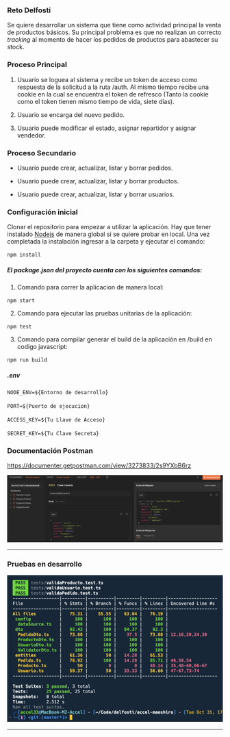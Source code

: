 ### Reto Delfosti

Se quiere desarrollar un sistema que tiene como actividad principal la venta de productos básicos. Su principal problema es que no realizan un correcto _tracking_ al momento de hacer los pedidos de productos para abastecer su stock.

### Proceso Principal

1. Usuario se loguea al sistema y recibe un token de acceso como respuesta de la solicitud a la ruta /auth. Al mismo tiempo recibe una cookie en la cual se encuentra el token de refresco (Tanto la cookie como el token tienen mismo tiempo de vida, siete días).

2. Usuario se encarga del nuevo pedido.

3. Usuario puede modificar el estado, asignar repartidor y asignar vendedor.

### Proceso Secundario

- Usuario puede crear, actualizar, listar y borrar pedidos.

- Usuario puede crear, actualizar, listar y borrar productos.

- Usuario puede crear, actualizar, listar y borrar usuarios.

### Configuración inicial

Clonar el repositorio para empezar a utilizar la aplicación. Hay que tener instalado [Nodejs](https://nodejs.org/en) de manera global si se quiere probar en local. Una vez completada la instalación ingresar a la carpeta y ejecutar el comando:

```
npm install
```

##### El package.json del proyecto cuenta con los siguientes comandos:

1. Comando para correr la aplicacion de manera local:

```
npm start
```

2. Comando para ejecutar las pruebas unitarias de la aplicación:

```
npm test
```

3. Comando para compilar generar el build de la aplicación en /build en codigo javascript:

```
npm run build
```

##### .env

```
NODE_ENV=${Entorno de desarrollo}

PORT=${Puerto de ejecucion}

ACCESS_KEY=${Tu Llave de Acceso}

SECRET_KEY=${Tu Clave Secreta}
```

### Documentación Postman

https://documenter.getpostman.com/view/3273833/2s9YXbB6rz

![My Image](images/postman.png)

---

### Pruebas en desarrollo

![My Image](images/pruebas.png)

---
